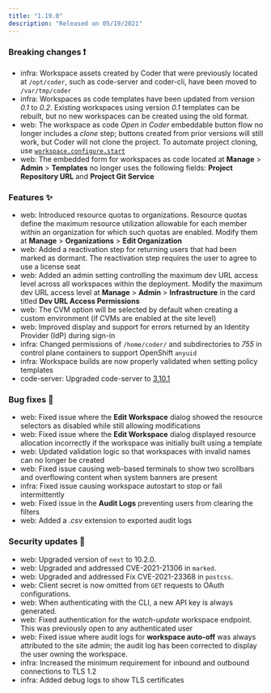 ```yaml
---
title: "1.19.0"
description: "Released on 05/19/2021"
---
```


### Breaking changes ❗

- infra: Workspace assets created by Coder that were previously located at
  `/opt/coder`, such as code-server and coder-cli, have been moved to
  `/var/tmp/coder`
- infra: Workspaces as code templates have been updated from version _0.1_ to
  _0.2_. Existing workspaces using version _0.1_ templates can be rebuilt,
  but no new workspaces can be created using the old format.
- web: The workspace as code _Open in Coder_ embeddable button flow no longer
  includes a _clone_ step; buttons created from prior versions will still work,
  but Coder will not clone the project. To automate project cloning, use
  [`workspace.configure.start`](../workspaces/workspaces-as-code/templates.md#workspaceconfigurestart)
- web: The embedded form for workspaces as code located at **Manage** >
  **Admin** > **Templates** no longer uses the following fields: **Project
  Repository URL** and **Project Git Service**

### Features ✨

- web: Introduced resource quotas to organizations. Resource quotas define the
  maximum resource utilization allowable for each member within an organization
  for which such quotas are enabled. Modify them at **Manage** >
  **Organizations** > **Edit Organization**
- web: Added a reactivation step for returning users that had been marked as
  dormant. The reactivation step requires the user to agree to use a license
  seat
- web: Added an admin setting controlling the maximum dev URL access level
  across all workspaces within the deployment. Modify the maximum dev URL access
  level at **Manage** > **Admin** > **Infrastructure** in the card titled **Dev
  URL Access Permissions**
- web: The CVM option will be selected by default when creating a custom
  environment (if CVMs are enabled at the site level)
- web: Improved display and support for errors returned by an Identity Provider
  (IdP) during sign-in
- infra: Changed permissions of `/home/coder/` and subdirectories to _755_ in
  control plane containers to support OpenShift `anyuid`
- infra: Workspace builds are now properly validated when setting policy
  templates
- code-server: Upgraded code-server to
  [3.10.1](https://github.com/cdr/code-server/releases/tag/v3.10.1)

### Bug fixes 🐛

- web: Fixed issue where the **Edit Workspace** dialog showed the resource
  selectors as disabled while still allowing modifications
- web: Fixed issue where the **Edit Workspace** dialog displayed resource
  allocation incorrectly if the workspace was initially built using a template
- web: Updated validation logic so that workspaces with invalid names can no
  longer be created
- web: Fixed issue causing web-based terminals to show two scrollbars and
  overflowing content when system banners are present
- infra: Fixed issue causing workspace autostart to stop or fail intermittently
- web: Fixed issue in the **Audit Logs** preventing users from clearing the
  filters
- web: Added a _.csv_ extension to exported audit logs

### Security updates 🔐

- web: Upgraded version of `next` to 10.2.0.
- web: Upgraded and addressed CVE-2021-21306 in `marked`.
- web: Upgraded and addressed Fix CVE-2021-23368 in `postcss`.
- web: Client secret is now omitted from `GET` requests to OAuth configurations.
- web: When authenticating with the CLI, a new API key is always generated.
- web: Fixed authentication for the _watch-update_ workspace endpoint. This was
  previously open to any authenticated user
- web: Fixed issue where audit logs for **workspace auto-off** was always
  attributed to the site admin; the audit log has been corrected to display the
  user owning the workspace.
- infra: Increased the minimum requirement for inbound and outbound connections
  to TLS 1.2
- infra: Added debug logs to show TLS certificates
